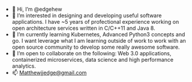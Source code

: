 - 👋 Hi, I’m @edgehew
- 👀 I’m interested in designing and developing useful software applications. I have ~5 years of profectional experience working on open architecture services written in C/C++11 and Java 8.
- 🌱 I’m currently learning Kubernetes, Advanced Python3 concepts and go. I want leverage what I am learning outside of work to work with an open source community to develop some really awesome software.
- 💞️ I’m open to collaborate on the following: Web 3.0 applications, containerized microservices, data science and high performance analytics.
- 📫 Matthewjjedge@gmail.com

